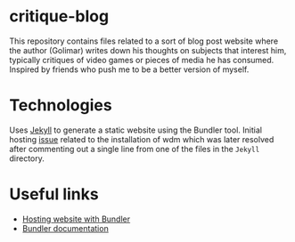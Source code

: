 # critique-blog

This repository contains files related to a sort of blog post website where the author (Golimar) writes down his thoughts on subjects that interest him, typically critiques of video games or pieces of media he has consumed.
Inspired by friends who push me to be a better version of myself.

# Technologies
Uses [Jekyll](https://jekyllrb.com/) to generate a static website using the Bundler tool.
Initial hosting [issue](https://talk.jekyllrb.com/t/newbie-problems-with-wdm-errors/9233) related to the installation of wdm which was later resolved after commenting out a single line from one of the files in the `Jekyll` directory.

# Useful links
- [Hosting website with Bundler](https://jekyllrb.com/tutorials/using-jekyll-with-bundler/)
- [Bundler documentation](https://bundler.io/docs.html)
